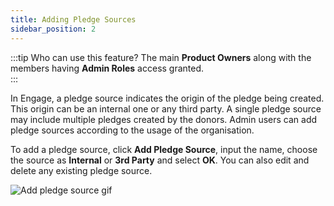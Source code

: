 ```yaml
---
title: Adding Pledge Sources
sidebar_position: 2
---
```


:::tip Who can use this feature?
The main **Product Owners** along with the members having **Admin Roles** access granted.  
:::

In Engage, a pledge source indicates the origin of the pledge being created. This origin can be an internal one or any third party. A single pledge source may include multiple pledges created by the donors. Admin users can add pledge sources according to the usage of the organisation.

To add a pledge source, click **Add Pledge Source**, input the name, choose the source as **Internal** or **3rd Party** and select **OK**. You can also edit and delete any existing pledge source.

![Add pledge source gif](./add-pledge-source.gif)